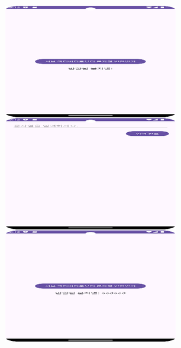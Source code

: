 <p align="center">
 <img width="460" height="300" src = "https://github.com/Jinwoooooooo/2024-1-Mobile-App/blob/main/Chapter6/10/Screenshot_20240505_181218.png">
 <img width="460" height="300" src = "https://github.com/Jinwoooooooo/2024-1-Mobile-App/blob/main/Chapter6/10/Screenshot_20240505_181224.png">
 <img width="460" height="300" src = "https://github.com/Jinwoooooooo/2024-1-Mobile-App/blob/main/Chapter6/10/Screenshot_20240505_181232.png">
</p>
